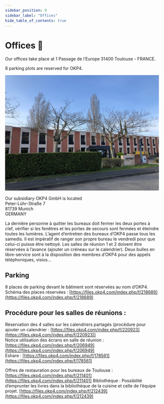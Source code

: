 ```yaml
---
sidebar_position: 9
sidebar_label: "Offices"
hide_table_of_contents: true
---
```


# Offices 🏢

Our offices take place at 1 Passage de l’Europe 31400 Toulouse - FRANCE.

8 parking plots are reserved for OKP4.

![OKP4 Office](/img/office-okp4.jpg)

Our subsidiary OKP4 GmbH is located  
Peter-Lühr-Straße 7  
81739 Munich  
GERMANY  

La dernière personne à quitter les bureaux doit fermer les deux portes à clef, vérifier si les fenêtres et les portes de secours sont fermées et éteindre toutes les lumières.
L’agent d’entretien des bureaux d’OKP4 passe tous les samedis. Il est impératif de ranger son propre bureau le vendredi pour que celui-ci puisse être nettoyé.
Les salles de réunion 1 et 2 doivent être réservées à l’avance (ajouter un créneau sur le calendrier).
Deux bulles en libre-service sont à la disposition des membres d’OKP4 pour des appels téléphoniques, visios...

## Parking

8 places de parking devant le bâtiment sont réservées au nom d’OKP4.
Schéma des places réservées : [https://files.okp4.com/index.php/f/218689](https://files.okp4.com/index.php/f/218689) 

## Procédure pour les salles de réunions :  

Réservation des 4 salles sur les calendriers partagés (procédure pour ajouter un calendrier : [https://files.okp4.com/index.php/f/220923](https://files.okp4.com/index.php/f/220923))  
Notice utilisation des écrans en salle de réunion : [https://files.okp4.com/index.php/f/206949](https://files.okp4.com/index.php/f/206949)  
Eshare : [https://files.okp4.com/index.php/f/178561](https://files.okp4.com/index.php/f/178561)

Offres de restauration pour les bureaux de Toulouse : [https://files.okp4.com/index.php/f/211401](https://files.okp4.com/index.php/f/211401)
Bibliothèque : Possibilité d’emprunter les livres dans la bibliothèque de la cuisine et celle de l’équipe projet. [https://files.okp4.com/index.php/f/212439](https://files.okp4.com/index.php/f/212439)

